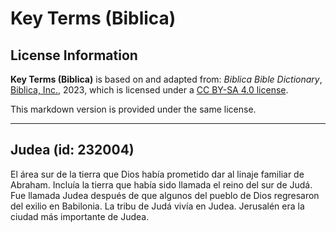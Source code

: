 # Key Terms (Biblica)

## License Information

**Key Terms (Biblica)** is based on and adapted from: _Biblica Bible Dictionary_, [Biblica, Inc.](https://www.biblica.com/), 2023, which is licensed under a [CC BY-SA 4.0 license](https://creativecommons.org/licenses/by-sa/4.0/legalcode.en).

This markdown version is provided under the same license.



--------------------------------

## Judea (id: 232004)

El área sur de la tierra que Dios había prometido dar al linaje familiar de Abraham. Incluía la tierra que había sido llamada el reino del sur de Judá. Fue llamada Judea después de que algunos del pueblo de Dios regresaron del exilio en Babilonia. La tribu de Judá vivía en Judea. Jerusalén era la ciudad más importante de Judea.


